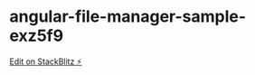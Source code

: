 # angular-file-manager-sample-exz5f9

[Edit on StackBlitz ⚡️](https://stackblitz.com/edit/angular-file-manager-sample-exz5f9)